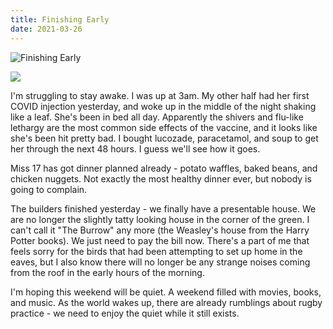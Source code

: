 ```yaml
---
title: Finishing Early
date: 2021-03-26
---
```


![Finishing Early](https://source.unsplash.com/l7dbl-sUg3k/1600x900)

<img src="https://cdn.substack.com/image/fetch/h_600,c_limit,f_auto,q_auto:good,fl_progressive:steep/https%3A%2F%2Fbucketeer-e05bbc84-baa3-437e-9518-adb32be77984.s3.amazonaws.com%2Fpublic%2Fimages%2F57132414-e3b2-44c0-9d9b-f6ecb7b8bf68_1280x720.jpeg" />

I'm struggling to stay awake. I was up at 3am. My other half had her first COVID injection yesterday, and woke up in the middle of the night shaking like a leaf. She's been in bed all day. Apparently the shivers and flu-like lethargy are the most common side effects of the vaccine, and it looks like she's been hit pretty bad. I bought lucozade, paracetamol, and soup to get her through the next 48 hours. I guess we'll see how it goes.

Miss 17 has got dinner planned already - potato waffles, baked beans, and chicken nuggets. Not exactly the most healthy dinner ever, but nobody is going to complain.

The builders finished yesterday - we finally have a presentable house. We are no longer the slightly tatty looking house in the corner of the green. I can't call it "The Burrow" any more (the Weasley's house from the Harry Potter books). We just need to pay the bill now. There's a part of me that feels sorry for the birds that had been attempting to set up home in the eaves, but I also know there will no longer be any strange noises coming from the roof in the early hours of the morning.

I'm hoping this weekend will be quiet. A weekend filled with movies, books, and music. As the world wakes up, there are already rumblings about rugby practice - we need to enjoy the quiet while it still exists.